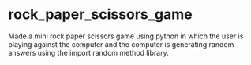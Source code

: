 # rock_paper_scissors_game
Made a mini rock paper scissors game using python in which the user is playing against the computer and the computer is generating random answers using the import random method library.
